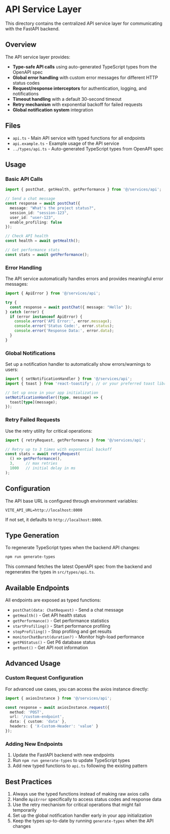 # API Service Layer

This directory contains the centralized API service layer for communicating with the FastAPI backend.

## Overview

The API service layer provides:
- **Type-safe API calls** using auto-generated TypeScript types from the OpenAPI spec
- **Global error handling** with custom error messages for different HTTP status codes
- **Request/response interceptors** for authentication, logging, and notifications
- **Timeout handling** with a default 30-second timeout
- **Retry mechanism** with exponential backoff for failed requests
- **Global notification system** integration

## Files

- `api.ts` - Main API service with typed functions for all endpoints
- `api.example.ts` - Example usage of the API service
- `../types/api.ts` - Auto-generated TypeScript types from OpenAPI spec

## Usage

### Basic API Calls

```typescript
import { postChat, getHealth, getPerformance } from '@/services/api';

// Send a chat message
const response = await postChat({
  message: "What's the project status?",
  session_id: "session-123",
  user_id: "user-123",
  enable_profiling: false
});

// Check API health
const health = await getHealth();

// Get performance stats
const stats = await getPerformance();
```

### Error Handling

The API service automatically handles errors and provides meaningful error messages:

```typescript
import { ApiError } from '@/services/api';

try {
  const response = await postChat({ message: "Hello" });
} catch (error) {
  if (error instanceof ApiError) {
    console.error('API Error:', error.message);
    console.error('Status Code:', error.status);
    console.error('Response Data:', error.data);
  }
}
```

### Global Notifications

Set up a notification handler to automatically show errors/warnings to users:

```typescript
import { setNotificationHandler } from '@/services/api';
import { toast } from 'react-toastify'; // or your preferred toast library

// Set up once in your app initialization
setNotificationHandler((type, message) => {
  toast[type](message);
});
```

### Retry Failed Requests

Use the retry utility for critical operations:

```typescript
import { retryRequest, getPerformance } from '@/services/api';

// Retry up to 3 times with exponential backoff
const stats = await retryRequest(
  () => getPerformance(),
  3,     // max retries
  1000   // initial delay in ms
);
```

## Configuration

The API base URL is configured through environment variables:

```env
VITE_API_URL=http://localhost:8000
```

If not set, it defaults to `http://localhost:8000`.

## Type Generation

To regenerate TypeScript types when the backend API changes:

```bash
npm run generate-types
```

This command fetches the latest OpenAPI spec from the backend and regenerates the types in `src/types/api.ts`.

## Available Endpoints

All endpoints are exposed as typed functions:

- `postChat(data: ChatRequest)` - Send a chat message
- `getHealth()` - Get API health status
- `getPerformance()` - Get performance statistics
- `startProfiling()` - Start performance profiling
- `stopProfiling()` - Stop profiling and get results
- `monitorChatBurst(duration?)` - Monitor high-load performance
- `getP6Status()` - Get P6 database status
- `getRoot()` - Get API root information

## Advanced Usage

### Custom Request Configuration

For advanced use cases, you can access the axios instance directly:

```typescript
import { axiosInstance } from '@/services/api';

const response = await axiosInstance.request({
  method: 'POST',
  url: '/custom-endpoint',
  data: { custom: 'data' },
  headers: { 'X-Custom-Header': 'value' }
});
```

### Adding New Endpoints

1. Update the FastAPI backend with new endpoints
2. Run `npm run generate-types` to update TypeScript types
3. Add new typed functions to `api.ts` following the existing pattern

## Best Practices

1. Always use the typed functions instead of making raw axios calls
2. Handle `ApiError` specifically to access status codes and response data
3. Use the retry mechanism for critical operations that might fail temporarily
4. Set up the global notification handler early in your app initialization
5. Keep the types up-to-date by running `generate-types` when the API changes
